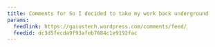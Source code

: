 ```yaml
---
title: Comments for So I decided to take my work back underground
params:
  feedlink: https://gaiustech.wordpress.com/comments/feed/
  feedid: dc3d5fecda9f93afeb7684c1e9192fac
---
```

